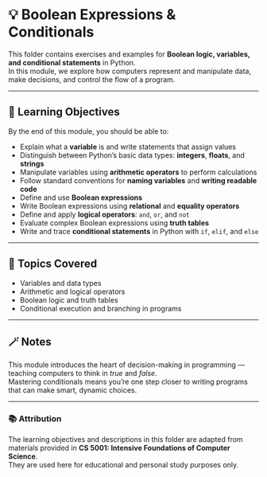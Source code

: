 # 💡 Boolean Expressions & Conditionals

This folder contains exercises and examples for **Boolean logic, variables, and conditional statements** in Python.  
In this module, we explore how computers represent and manipulate data, make decisions, and control the flow of a program.

---

## 🎯 Learning Objectives
By the end of this module, you should be able to:

- Explain what a **variable** is and write statements that assign values  
- Distinguish between Python’s basic data types: **integers**, **floats**, and **strings**  
- Manipulate variables using **arithmetic operators** to perform calculations  
- Follow standard conventions for **naming variables** and **writing readable code**  
- Define and use **Boolean expressions**  
- Write Boolean expressions using **relational** and **equality operators**  
- Define and apply **logical operators**: `and`, `or`, and `not`  
- Evaluate complex Boolean expressions using **truth tables**  
- Write and trace **conditional statements** in Python with `if`, `elif`, and `else`  

---

## 🧩 Topics Covered
- Variables and data types  
- Arithmetic and logical operators  
- Boolean logic and truth tables  
- Conditional execution and branching in programs  

---

## 🪄 Notes
This module introduces the heart of decision-making in programming — teaching computers to think in *true* and *false*.  
Mastering conditionals means you’re one step closer to writing programs that can make smart, dynamic choices.

---

### 📚 Attribution
The learning objectives and descriptions in this folder are adapted from materials provided in **CS 5001: Intensive Foundations of Computer Science**.  
They are used here for educational and personal study purposes only.
